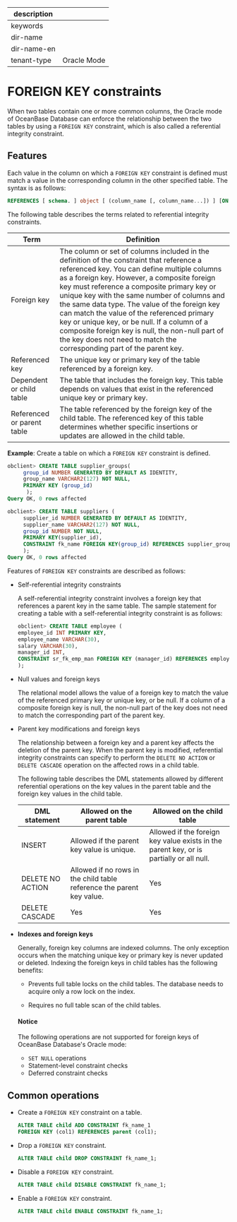 |description||
|---|---|
|keywords||
|dir-name||
|dir-name-en||
|tenant-type|Oracle Mode|

# FOREIGN KEY constraints

When two tables contain one or more common columns, the Oracle mode of OceanBase Database can enforce the relationship between the two tables by using a `FOREIGN KEY` constraint, which is also called a referential integrity constraint.

## Features

Each value in the column on which a `FOREIGN KEY` constraint is defined must match a value in the corresponding column in the other specified table. The syntax is as follows:

```sql
REFERENCES [ schema. ] object [ (column_name [, column_name...]) ] [ON DELETE { CASCADE | SET NULL } ]
```

The following table describes the terms related to referential integrity constraints.

| Term | Definition |
|-----------------------------|----------------------------------|
| Foreign key | The column or set of columns included in the definition of the constraint that reference a referenced key.  You can define multiple columns as a foreign key. However, a composite foreign key must reference a composite primary key or unique key with the same number of columns and the same data type.  The value of the foreign key can match the value of the referenced primary key or unique key, or be null. If a column of a composite foreign key is null, the non-null part of the key does not need to match the corresponding part of the parent key.  |
| Referenced key | The unique key or primary key of the table referenced by a foreign key.  |
| Dependent or child table | The table that includes the foreign key. This table depends on values that exist in the referenced unique key or primary key.  |
| Referenced or parent table | The table referenced by the foreign key of the child table. The referenced key of this table determines whether specific insertions or updates are allowed in the child table.  |


**Example**: Create a table on which a `FOREIGN KEY` constraint is defined.

```sql
obclient> CREATE TABLE supplier_groups(
     group_id NUMBER GENERATED BY DEFAULT AS IDENTITY,
     group_name VARCHAR2(127) NOT NULL,
     PRIMARY KEY (group_id)  
      );
Query OK, 0 rows affected

obclient> CREATE TABLE suppliers (
     supplier_id NUMBER GENERATED BY DEFAULT AS IDENTITY,
     supplier_name VARCHAR2(127) NOT NULL,
     group_id NUMBER NOT NULL,
     PRIMARY KEY(supplier_id),
     CONSTRAINT fk_name FOREIGN KEY(group_id) REFERENCES supplier_groups(group_id)
     );
Query OK, 0 rows affected
```

Features of `FOREIGN KEY` constraints are described as follows:

* Self-referential integrity constraints

   A self-referential integrity constraint involves a foreign key that references a parent key in the same table. The sample statement for creating a table with a self-referential integrity constraint is as follows:

   ```sql
   obclient> CREATE TABLE employee (
   employee_id INT PRIMARY KEY,
   employee_name VARCHAR(30),
   salary VARCHAR(30),
   manager_id INT,
   CONSTRAINT sr_fk_emp_man FOREIGN KEY (manager_id) REFERENCES employee(employee_id)
   );
   ```

* Null values and foreign keys

   The relational model allows the value of a foreign key to match the value of the referenced primary key or unique key, or be null. If a column of a composite foreign key is null, the non-null part of the key does not need to match the corresponding part of the parent key.

* Parent key modifications and foreign keys

   The relationship between a foreign key and a parent key affects the deletion of the parent key. When the parent key is modified, referential integrity constraints can specify to perform the `DELETE NO ACTION` or `DELETE CASCADE` operation on the affected rows in a child table.

   The following table describes the DML statements allowed by different referential operations on the key values in the parent table and the foreign key values in the child table.

   | DML statement | Allowed on the parent table | Allowed on the child table |
   |---------------|--------------|-------------|
   | INSERT | Allowed if the parent key value is unique. | Allowed if the foreign key value exists in the parent key, or is partially or all null.  |
   | DELETE NO ACTION | Allowed if no rows in the child table reference the parent key value. | Yes |
   | DELETE CASCADE | Yes | Yes |

* **Indexes and foreign keys**

   Generally, foreign key columns are indexed columns. The only exception occurs when the matching unique key or primary key is never updated or deleted. Indexing the foreign keys in child tables has the following benefits:
   * Prevents full table locks on the child tables. The database needs to acquire only a row lock on the index.

   * Requires no full table scan of the child tables. ​

  <main id="notice" type='notice'>
    <h4>Notice</h4>
    <p>The following operations are not supported for foreign keys of OceanBase Database's Oracle mode:</p>
    <ul>
    <li><code>SET NULL</code> operations </li>
    <li>Statement-level constraint checks </li>
    <li>Deferred constraint checks </li>
    </ul>
  </main>

## Common operations

* Create a `FOREIGN KEY` constraint on a table.

   ```sql
   ALTER TABLE child ADD CONSTRAINT fk_name_1
   FOREIGN KEY (col1) REFERENCES parent (col1);
   ```

* Drop a `FOREIGN KEY` constraint.

   ```sql
   ALTER TABLE child DROP CONSTRAINT fk_name_1;
   ```

* Disable a `FOREIGN KEY` constraint.

   ```sql
   ALTER TABLE child DISABLE CONSTRAINT fk_name_1;
   ```

* Enable a `FOREIGN KEY` constraint.

   ```sql
   ALTER TABLE child ENABLE CONSTRAINT fk_name_1;
   ```






